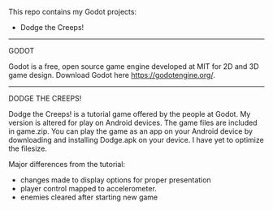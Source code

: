 
This repo contains my Godot projects:
 - Dodge the Creeps!
 
-----------------------------------------------------------------------

GODOT

Godot is a free, open source game engine developed at MIT for 2D and 3D game design. 
Download Godot here https://godotengine.org/. 

-----------------------------------------------------------------------

DODGE THE CREEPS!

Dodge the Creeps! is a tutorial game offered by the people at Godot. My version is altered for play on Android devices. The game files are included in game.zip. You can play the game as an app on your Android device by downloading and installing Dodge.apk on your device. I have yet to optimize the filesize. 

Major differences from the tutorial:
- changes made to display options for proper presentation
- player control mapped to accelerometer. 
- enemies cleared after starting new game
	
